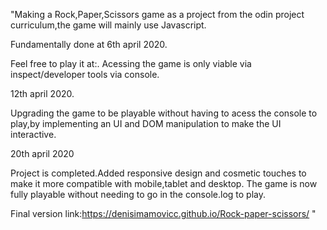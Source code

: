 "Making a Rock,Paper,Scissors game as a project from the odin project curriculum,the game will mainly use Javascript.

Fundamentally done at 6th april 2020.

Feel free to play it at:. Acessing the game is only viable via inspect/developer tools via console.


12th april 2020.

Upgrading the game to be playable without having to acess the console to play,by implementing an UI and DOM manipulation to make the UI interactive.

20th april 2020 

Project is completed.Added responsive design and cosmetic touches to make it more compatible with mobile,tablet and desktop.
The game is now fully playable without needing to go in the console.log to play.

Final version link:https://denisimamovicc.github.io/Rock-paper-scissors/
"
